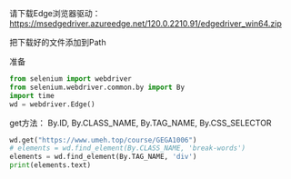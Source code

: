 请下载Edge浏览器驱动：https://msedgedriver.azureedge.net/120.0.2210.91/edgedriver_win64.zip  

把下载好的文件添加到Path



准备
```python
from selenium import webdriver
from selenium.webdriver.common.by import By
import time
wd = webdriver.Edge()
```

get方法：
By.ID, By.CLASS_NAME, By.TAG_NAME, By.CSS_SELECTOR
```python
wd.get("https://www.umeh.top/course/GEGA1006")
# elements = wd.find_element(By.CLASS_NAME, 'break-words')
elements = wd.find_element(By.TAG_NAME, 'div')
print(elements.text)
```

